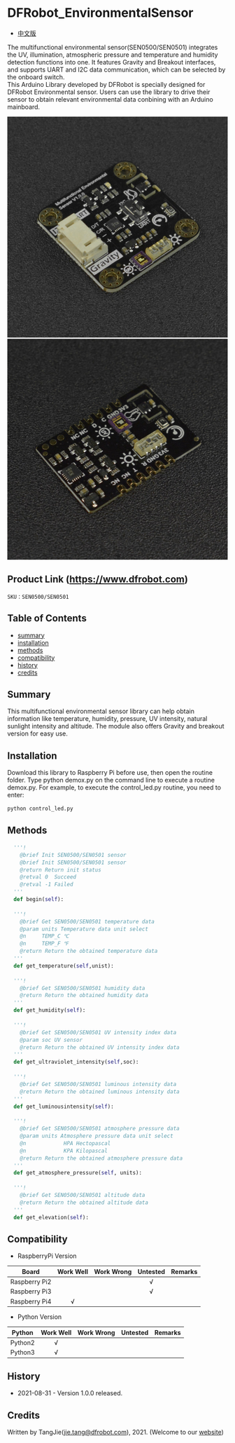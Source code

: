 DFRobot_EnvironmentalSensor
===========================

- [中文版](./README_CN.md)

The multifunctional environmental sensor(SEN0500/SEN0501) integrates the UV, illumination, atmospheric pressure and temperature and humidity detection functions into one. It features Gravity and Breakout interfaces, and supports UART and I2C data communication, which can be selected by the onboard switch. <br/>
This Arduino Library developed by DFRobot is specially designed for DFRobot Environmental sensor. Users can use the library to drive their sensor to obtain relevant environmental data conbining with an Arduino mainboard. 

![产品效果图](../../resources/images/SEN0501.png)
![产品效果图](../../resources/images/SEN0500.png)

## Product Link (https://www.dfrobot.com)

    SKU：SEN0500/SEN0501

## Table of Contents

  * [summary](#summary)
  * [installation](#installation)
  * [methods](#methods)
  * [compatibility](#compatibility)
  * [history](#history)
  * [credits](#credits)

## Summary

This multifunctional environmental sensor library can help obtain information like temperature, humidity, pressure, UV intensity, natural sunlight intensity and altitude.
The module also offers Gravity and breakout version for easy use.

## Installation

Download this library to Raspberry Pi before use, then open the routine folder. Type python demox.py on the command line to execute a routine demox.py. For example, to execute the control_led.py routine, you need to enter:

```python
python control_led.py
```

## Methods

```python
  '''!
    @brief Init SEN0500/SEN0501 sensor
    @brief Init SEN0500/SEN0501 sensor
    @return Return init status
    @retval 0  Succeed
    @retval -1 Failed
  '''
  def begin(self):

  '''!
    @brief Get SEN0500/SEN0501 temperature data
    @param units Temperature data unit select
    @n     TEMP_C ℃
    @n     TEMP_F ℉ 
    @return Return the obtained temperature data
  '''
  def get_temperature(self,unist):

  '''!
    @brief Get SEN0500/SEN0501 humidity data 
    @return Return the obtained humidity data
  '''
  def get_humidity(self):

  '''!
    @brief Get SEN0500/SEN0501 UV intensity index data 
    @param soc UV sensor
    @return Return the obtained UV intensity index data
  '''
  def get_ultraviolet_intensity(self,soc):

  '''!
    @brief Get SEN0500/SEN0501 luminous intensity data 
    @return Return the obtained luminous intensity data
  '''
  def get_luminousintensity(self):

  '''!
    @brief Get SEN0500/SEN0501 atmosphere pressure data 
    @param units Atmosphere pressure data unit select
    @n            HPA Hectopascal
    @n            KPA Kilopascal
    @return Return the obtained atmosphere pressure data
  '''
  def get_atmosphere_pressure(self, units):

  '''!
    @brief Get SEN0500/SEN0501 altitude data 
    @return Return the obtained altitude data
  '''
  def get_elevation(self):
```

## Compatibility

* RaspberryPi Version

| Board        | Work Well | Work Wrong | Untested | Remarks |
| ------------ | :-------: | :--------: | :------: | ------- |
| Raspberry Pi2 |           |            |    √     |         |
| Raspberry Pi3 |           |            |    √     |         |
| Raspberry Pi4 |       √   |            |          |         |

* Python Version

| Python  | Work Well | Work Wrong | Untested | Remarks |
| ------- | :-------: | :--------: | :------: | ------- |
| Python2 |     √     |            |          |         |
| Python3 |     √     |            |          |         |

## History

- 2021-08-31 - Version 1.0.0 released.

## Credits

Written by TangJie(jie.tang@dfrobot.com), 2021. (Welcome to our [website](https://www.dfrobot.com/))
